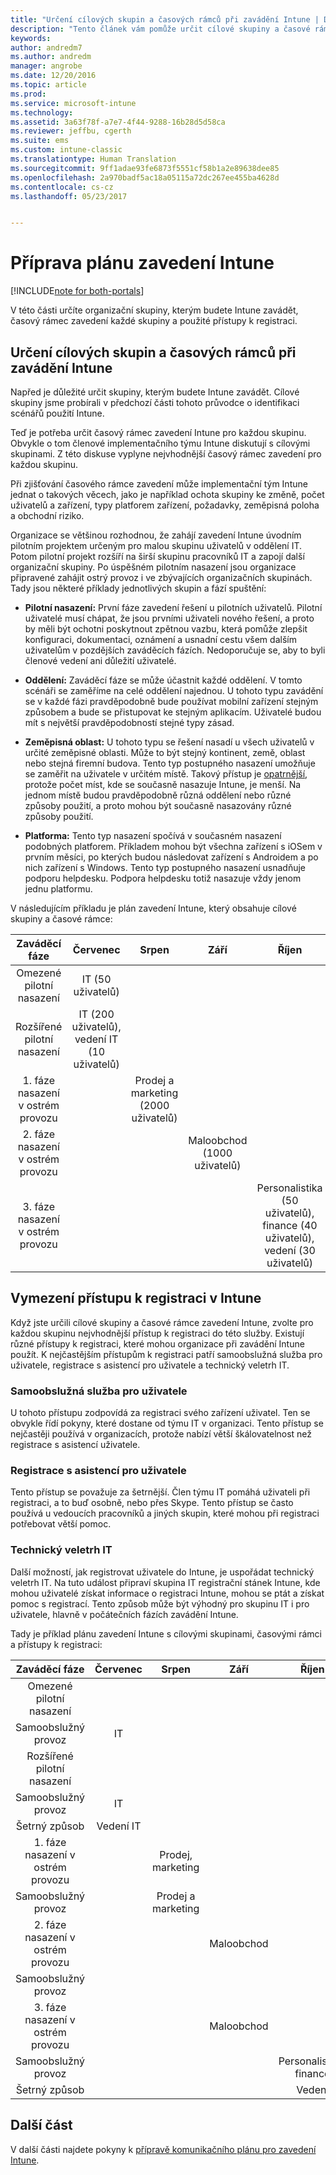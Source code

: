 ```yaml
---
title: "Určení cílových skupin a časových rámců při zavádění Intune | Dokumentace Microsoftu"
description: "Tento článek vám pomůže určit cílové skupiny a časové rámce při cloudové implementaci Microsoft Intune."
keywords: 
author: andredm7
ms.author: andredm
manager: angrobe
ms.date: 12/20/2016
ms.topic: article
ms.prod: 
ms.service: microsoft-intune
ms.technology: 
ms.assetid: 3a63f78f-a7e7-4f44-9288-16b28d5d58ca
ms.reviewer: jeffbu, cgerth
ms.suite: ems
ms.custom: intune-classic
ms.translationtype: Human Translation
ms.sourcegitcommit: 9ff1adae93fe6873f5551cf58b1a2e89638dee85
ms.openlocfilehash: 2a970badf5ac18a05115a72dc267ee455ba4628d
ms.contentlocale: cs-cz
ms.lasthandoff: 05/23/2017


---
```


# <a name="develop-an-intune-rollout-plan"></a>Příprava plánu zavedení Intune

[!INCLUDE[note for both-portals](../includes/note-for-both-portals.md)]

V této části určíte organizační skupiny, kterým budete Intune zavádět, časový rámec zavedení každé skupiny a použité přístupy k registraci.

## <a name="determine-intune-rollout-targeted-groups-and-timeframes"></a>Určení cílových skupin a časových rámců při zavádění Intune

Napřed je důležité určit skupiny, kterým budete Intune zavádět. Cílové skupiny jsme probírali v předchozí části tohoto průvodce o identifikaci scénářů použití Intune.

Teď je potřeba určit časový rámec zavedení Intune pro každou skupinu. Obvykle o tom členové implementačního týmu Intune diskutují s cílovými skupinami. Z této diskuse vyplyne nejvhodnější časový rámec zavedení pro každou skupinu.

Při zjišťování časového rámce zavedení může implementační tým Intune jednat o takových věcech, jako je například ochota skupiny ke změně, počet uživatelů a zařízení, typy platforem zařízení, požadavky, zeměpisná poloha a obchodní riziko.

Organizace se většinou rozhodnou, že zahájí zavedení Intune úvodním pilotním projektem určeným pro malou skupinu uživatelů v oddělení IT. Potom pilotní projekt rozšíří na širší skupinu pracovníků IT a zapojí další organizační skupiny. Po úspěšném pilotním nasazení jsou organizace připravené zahájit ostrý provoz i ve zbývajících organizačních skupinách. Tady jsou některé příklady jednotlivých skupin a fází spuštění:

-   **Pilotní nasazení:** První fáze zavedení řešení u pilotních uživatelů. Pilotní uživatelé musí chápat, že jsou prvními uživateli nového řešení, a proto by měli být ochotni poskytnout zpětnou vazbu, která pomůže zlepšit konfiguraci, dokumentaci, oznámení a usnadní cestu všem dalším uživatelům v pozdějších zaváděcích fázích. Nedoporučuje se, aby to byli členové vedení ani důležití uživatelé.

-   **Oddělení:** Zaváděcí fáze se může účastnit každé oddělení. V tomto scénáři se zaměříme na celé oddělení najednou. U tohoto typu zavádění se v každé fázi pravděpodobně bude používat mobilní zařízení stejným způsobem a bude se přistupovat ke stejným aplikacím. Uživatelé budou mít s největší pravděpodobností stejné typy zásad.

-   **Zeměpisná oblast:** U tohoto typu se řešení nasadí u všech uživatelů v určité zeměpisné oblasti. Může to být stejný kontinent, země, oblast nebo stejná firemní budova. Tento typ postupného nasazení umožňuje se zaměřit na uživatele v určitém místě. Takový přístup je [opatrnější](#user-assisted-enrollment), protože počet míst, kde se současně nasazuje Intune, je menší. Na jednom místě budou pravděpodobně různá oddělení nebo různé způsoby použití, a proto mohou být současně nasazovány různé způsoby použití.

-   **Platforma:** Tento typ nasazení spočívá v současném nasazení podobných platforem. Příkladem mohou být všechna zařízení s iOSem v prvním měsíci, po kterých budou následovat zařízení s Androidem a po nich zařízení s Windows. Tento typ postupného nasazení usnadňuje podporu helpdesku. Podpora helpdesku totiž nasazuje vždy jenom jednu platformu.

V následujícím příkladu je plán zavedení Intune, který obsahuje cílové skupiny a časové rámce:

| **Zaváděcí fáze** | **Červenec** | **Srpen** | **Září** | **Říjen** |
|:---:|:---:|:---:|:---:|:---:|
| Omezené pilotní nasazení | IT (50 uživatelů) |  |  |  |                                                         
| Rozšířené pilotní nasazení | IT (200 uživatelů), vedení IT (10 uživatelů) |  |  |  |                                                         
| 1. fáze nasazení v ostrém provozu |  | Prodej a marketing (2000 uživatelů) |  |  |
| 2. fáze nasazení v ostrém provozu |  |  | Maloobchod (1000 uživatelů) |  |
| 3. fáze nasazení v ostrém provozu |  |  |  | Personalistika (50 uživatelů), finance (40 uživatelů), vedení (30 uživatelů) |

## <a name="determine-the-intune-enrollment-approach"></a>Vymezení přístupu k registraci v Intune

Když jste určili cílové skupiny a časové rámce zavedení Intune, zvolte pro každou skupinu nejvhodnější přístup k registraci do této služby. Existují různé přístupy k registraci, které mohou organizace při zavádění Intune použít. K nejčastějším přístupům k registraci patří samoobslužná služba pro uživatele, registrace s asistencí pro uživatele a technický veletrh IT.

### <a name="user-self-service"></a>Samoobslužná služba pro uživatele

U tohoto přístupu zodpovídá za registraci svého zařízení uživatel. Ten se obvykle řídí pokyny, které dostane od týmu IT v organizaci. Tento přístup se nejčastěji používá v organizacích, protože nabízí větší škálovatelnost než registrace s asistencí uživatele.

### <a name="user-assisted-enrollment"></a>Registrace s asistencí pro uživatele

Tento přístup se považuje za šetrnější. Člen týmu IT pomáhá uživateli při registraci, a to buď osobně, nebo přes Skype. Tento přístup se často používá u vedoucích pracovníků a jiných skupin, které mohou při registraci potřebovat větší pomoc.

### <a name="it-tech-fair"></a>Technický veletrh IT

Další možností, jak registrovat uživatele do Intune, je uspořádat technický veletrh IT. Na tuto událost připraví skupina IT registrační stánek Intune, kde mohou uživatelé získat informace o registraci Intune, mohou se ptát a získat pomoc s registrací. Tento způsob může být výhodný pro skupinu IT i pro uživatele, hlavně v počátečních fázích zavádění Intune.

Tady je příklad plánu zavedení Intune s cílovými skupinami, časovými rámci a přístupy k registraci:

| **Zaváděcí fáze** | **Červenec** | **Srpen** | **Září** | **Říjen** |
|:---:|:---:|:---:|:---:|:---:|
| Omezené pilotní nasazení |  |  |  |  |                                                         
| Samoobslužný provoz | IT |  |  |  |
| Rozšířené pilotní nasazení |  |  |  |  |                                                         
| Samoobslužný provoz | IT |  |  |  |
| Šetrný způsob | Vedení IT |  |  |  |
| 1. fáze nasazení v ostrém provozu |  | Prodej, marketing |  |  |
| Samoobslužný provoz |  | Prodej a marketing |  |  |
| 2. fáze nasazení v ostrém provozu |  |  | Maloobchod |  |
| Samoobslužný provoz |  |  |  |  |
| 3. fáze nasazení v ostrém provozu |  |  | Maloobchod |  |
| Samoobslužný provoz |  |  |  | Personalistika, finance |
| Šetrný způsob |  |  |  | Vedení |

## <a name="next-section"></a>Další část

V další části najdete pokyny k [přípravě komunikačního plánu pro zavedení Intune](section-5-develop-a-rollout-communication-plan.md).

